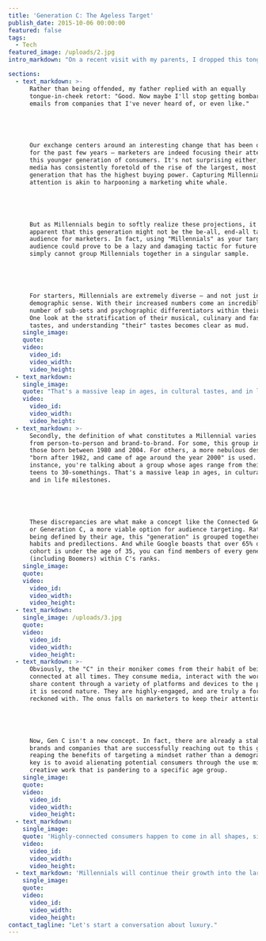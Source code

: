 ```yaml
---
title: 'Generation C: The Ageless Target'
publish_date: 2015-10-06 00:00:00
featured: false
tags:
  - Tech
featured_image: /uploads/2.jpg
intro_markdown: "On a recent visit with my parents, I dropped this tongue-in-cheek bombshell: \"Marketers don't care about you, or your Baby Boomer cohorts anymore. We only care about Millennials. Sorry guys.\"​"

sections:
  - text_markdown: >-
      Rather than being offended, my father replied with an equally
      tongue-in-cheek retort: "Good. Now maybe I'll stop getting bombarded with
      emails from companies that I've never heard of, or even like."





      Our exchange centers around an interesting change that has been occurring
      for the past few years – marketers are indeed focusing their attention on
      this younger generation of consumers. It's not surprising either, as the
      media has consistently foretold of the rise of the largest, most motivated
      generation that has the highest buying power. Capturing Millennials'
      attention is akin to harpooning a marketing white whale.





      But as Millennials begin to softly realize these projections, it's becoming
      apparent that this generation might not be the be-all, end-all target
      audience for marketers. In fact, using "Millennials" as your target
      audience could prove to be a lazy and damaging tactic for future work. You
      simply cannot group Millennials together in a singular sample.





      For starters, Millennials are extremely diverse – and not just in the
      demographic sense. With their increased numbers come an incredibly high
      number of sub-sets and psychographic differentiators within their ranks.
      One look at the stratification of their musical, culinary and fashion
      tastes, and understanding "their" tastes becomes clear as mud.​
    single_image:
    quote:
    video:
      video_id:
      video_width:
      video_height:
  - text_markdown:
    single_image:
    quote: "That's a massive leap in ages, in cultural tastes, and in life milestones."
    video:
      video_id:
      video_width:
      video_height:
  - text_markdown: >-
      Secondly, the definition of what constitutes a Millennial varies greatly
      from person-to-person and brand-to-brand. For some, this group includes
      those born between 1980 and 2004. For others, a more nebulous descriptor of
      "born after 1982, and came of age around the year 2000" is used. In each
      instance, you're talking about a group whose ages range from their early
      teens to 30-somethings. That's a massive leap in ages, in cultural tastes,
      and in life milestones.





      These discrepancies are what make a concept like the Connected Generation,
      or Generation C, a more viable option for audience targeting. Rather than
      being defined by their age, this "generation" is grouped together by their
      habits and predilections. And while Google boasts that over 65% of this
      cohort is under the age of 35, you can find members of every generation
      (including Boomers) within C's ranks.​
    single_image:
    quote:
    video:
      video_id:
      video_width:
      video_height:
  - text_markdown:
    single_image: /uploads/3.jpg
    quote:
    video:
      video_id:
      video_width:
      video_height:
  - text_markdown: >-
      Obviously, the "C" in their moniker comes from their habit of being
      connected at all times. They consume media, interact with the world, and
      share content through a variety of platforms and devices to the point where
      it is second nature. They are highly-engaged, and are truly a force to be
      reckoned with. The onus falls on marketers to keep their attention.





      Now, Gen C isn't a new concept. In fact, there are already a stable of
      brands and companies that are successfully reaching out to this group and
      reaping the benefits of targeting a mindset rather than a demographic. The
      key is to avoid alienating potential consumers through the use misguided
      creative work that is pandering to a specific age group.​
    single_image:
    quote:
    video:
      video_id:
      video_width:
      video_height:
  - text_markdown:
    single_image:
    quote: 'Highly-connected consumers happen to come in all shapes, sizes and ages.​​'
    video:
      video_id:
      video_width:
      video_height:
  - text_markdown: 'Millennials will continue their growth into the largest generational force in history, and will still capture the attention of marketers and brands. But smart brands will understand that highly-connected consumers happen to come in all shapes, sizes and ages.​'
    single_image:
    quote:
    video:
      video_id:
      video_width:
      video_height:
contact_tagline: "Let's start a conversation about luxury."
---
```



